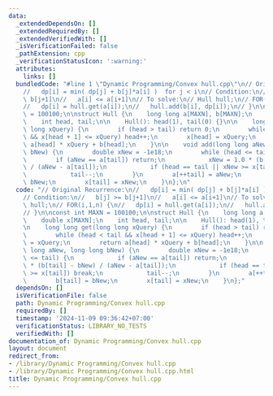```yaml
---
data:
  _extendedDependsOn: []
  _extendedRequiredBy: []
  _extendedVerifiedWith: []
  _isVerificationFailed: false
  _pathExtension: cpp
  _verificationStatusIcon: ':warning:'
  attributes:
    links: []
  bundledCode: "#line 1 \"Dynamic Programming/Convex hull.cpp\"\n// Original Recurrence:\n\
    //   dp[i] = min( dp[j] + b[j]*a[i] )  for j < i\n// Condition:\n//   b[j] >=\
    \ b[j+1]\n//   a[i] <= a[i+1]\n// To solve:\n// Hull hull;\n// FOR(i,1,n) {\n\
    //   dp[i] = hull.get(a[i]);\n//   hull.add(b[i], dp[i]);\n// }\n\nconst int MAXN\
    \ = 100100;\n\nstruct Hull {\n    long long a[MAXN], b[MAXN];\n    double x[MAXN];\n\
    \    int head, tail;\n\n    Hull(): head(1), tail(0) {}\n\n    long long get(long\
    \ long xQuery) {\n        if (head > tail) return 0;\n        while (head < tail\
    \ && x[head + 1] <= xQuery) head++;\n        x[head] = xQuery;\n        return\
    \ a[head] * xQuery + b[head];\n    }\n\n    void add(long long aNew, long long\
    \ bNew) {\n        double xNew = -1e18;\n        while (head <= tail) {\n    \
    \        if (aNew == a[tail]) return;\n            xNew = 1.0 * (b[tail] - bNew)\
    \ / (aNew - a[tail]);\n            if (head == tail || xNew >= x[tail]) break;\n\
    \            tail--;\n        }\n        a[++tail] = aNew;\n        b[tail] =\
    \ bNew;\n        x[tail] = xNew;\n    }\n};\n"
  code: "// Original Recurrence:\n//   dp[i] = min( dp[j] + b[j]*a[i] )  for j < i\n\
    // Condition:\n//   b[j] >= b[j+1]\n//   a[i] <= a[i+1]\n// To solve:\n// Hull\
    \ hull;\n// FOR(i,1,n) {\n//   dp[i] = hull.get(a[i]);\n//   hull.add(b[i], dp[i]);\n\
    // }\n\nconst int MAXN = 100100;\n\nstruct Hull {\n    long long a[MAXN], b[MAXN];\n\
    \    double x[MAXN];\n    int head, tail;\n\n    Hull(): head(1), tail(0) {}\n\
    \n    long long get(long long xQuery) {\n        if (head > tail) return 0;\n\
    \        while (head < tail && x[head + 1] <= xQuery) head++;\n        x[head]\
    \ = xQuery;\n        return a[head] * xQuery + b[head];\n    }\n\n    void add(long\
    \ long aNew, long long bNew) {\n        double xNew = -1e18;\n        while (head\
    \ <= tail) {\n            if (aNew == a[tail]) return;\n            xNew = 1.0\
    \ * (b[tail] - bNew) / (aNew - a[tail]);\n            if (head == tail || xNew\
    \ >= x[tail]) break;\n            tail--;\n        }\n        a[++tail] = aNew;\n\
    \        b[tail] = bNew;\n        x[tail] = xNew;\n    }\n};"
  dependsOn: []
  isVerificationFile: false
  path: Dynamic Programming/Convex hull.cpp
  requiredBy: []
  timestamp: '2024-11-09 09:36:42+07:00'
  verificationStatus: LIBRARY_NO_TESTS
  verifiedWith: []
documentation_of: Dynamic Programming/Convex hull.cpp
layout: document
redirect_from:
- /library/Dynamic Programming/Convex hull.cpp
- /library/Dynamic Programming/Convex hull.cpp.html
title: Dynamic Programming/Convex hull.cpp
---
```

